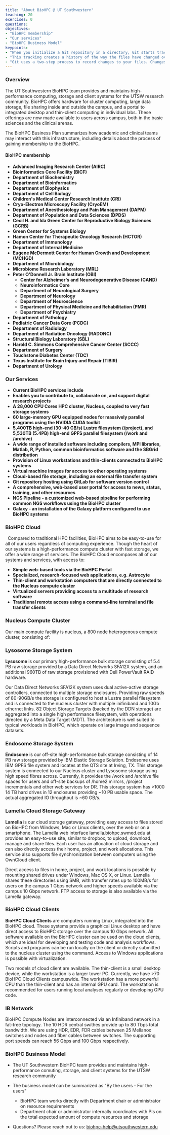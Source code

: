 ```yaml
---
title: "About BioHPC @ UT Southwestern"
teaching: 20
exercises: 0
questions:
objectives:
- "BioHPC membership"
- "Our services"
- "BioHPC Business Model"
keypoints:
- "When you initialize a Git repository in a directory, Git starts tracking the changes you make inside that directory."
- "This tracking creates a history of the way the files have changed over time."
- "Git uses a two-step process to record changes to your files. Changes to files must first be added to the staging area, then committed to the Git repository."
---
```


### Overview

The UT Southwestern BioHPC team provides and maintains high-performance computing, storage and client systems for the UTSW research community. BioHPC offers hardware for cluster computing, large data storage, file sharing inside and outside the campus, and a portal to integrated desktop and thin-client computing in individual labs. These offerings are now made available to users across campus, both in the basic sciences and the clinical arenas.

The BioHPC Business Plan summarizes how academic and clinical teams may interact with this infrastructure, including details about the process of gaining membership to the BioHPC.

#### BioHPC membership

* **Advanced Imaging Research Center (AIRC)**
* **Bioinformatics Core Facility (BICF)**
* **Department of Biochemistry**
* **Department of Bioinformatics**
* **Department of Biophysics**
* **Department of Cell Biology**
* **Children's Medical Center Research Institute (CRI)**
* **Cryo-Electron Microscopy Facility (CryoEM)**
* **Department of Anesthesiology and Pain Management (DAPM)**
* **Department of Population and Data Sciences (DPDS)**
* **Cecil H. and Ida Green Center for Reproductive Biology Sciences (GCRB)**
* **Green Center for Systems Biology**
* **Hamon Center for Therapeutic Oncology Research (HCTOR)**
* **Department of Immunology**
* **Department of Internal Medicine**
* **Eugene McDermott Center for Human Growth and Development (MCHGD)**
* **Department of Microbiology**
* **Microbiome Research Laboratory (MRL)**
* **Peter O'Donnell Jr. Brain Institute (OBI)**
    * **Center for Alzheimer's and Neurodegenerative Disease (CAND)**
    * **Neuroinformatics Core**
    * **Department of Neurological Surgery**
    * **Department of Neurology**
    * **Department of Neuroscience**
    * **Department of Physical Medicine and Rehabilitation (PMR)**
    * **Department of Psychiatry**
* **Department of Pathology**
* **Pediatric Cancer Data Core (PCDC)**
* **Department of Radiology**
* **Department of Radiation Oncology (RADONC)**
* **Structural Biology Laboratory (SBL)**
* **Harold C. Simmons Comprehensive Cancer Center (SCCC)**
* **Department of Surgery**
* **Touchstone Diabetes Center (TDC)**
* **Texas Institute for Brain Injury and Repair (TIBIR)**
* **Department of Urology**


### Our Services  

* **Current BioHPC services include**
* **Enables you to contribute to, collaborate on, and support digital research projects**
* **A 28,000 CPU Cores HPC cluster, Nucleus, coupled to very fast storage systems**
* **60 large-memory GPU equipped nodes for massively parallel programs using the NVIDIA CUDA toolkit**
* **5,400TB high-end (30-40 GB/s) Lustre filesystem (/project), and 5,530TB (5.4PB) high-end GPFS parallel filesystem (/work and /archive)**
* **A wide range of installed software including compilers, MPI libraries, Matlab, R, Python, common bioinformatics software and the SBGrid distribution**
* **Provision of Linux workstations and thin-clients connected to BioHPC systems**
* **Virtual machine images for access to other operating systems**
* **Cloud-based file storage, including an external file transfer system**
* **Git repository hosting using GitLab for software version control**
* **A comprehensive, web-based user portal for access to news, status, training, and other resources**
* **NGS Pipeline - a customized web-based pipeline for performing common NGS workflows using the BioHPC cluster**
* **Galaxy - an installation of the Galaxy platform configured to use BioHPC systems**


### BioHPC Cloud
 
Compared to traditional HPC facilities, BioHPC aims to be easy-to-use for all of our users regardless of computing experience. Though the heart of our systems is a high-performance compute cluster with fast storage, we offer a wide range of services. The BioHPC Cloud encompases all of our systems and services, with access to:

* **Simple web-based tools via the BioHPC Portal**
* **Specialized, research-focused web applications, e.g. Astrocyte**
* **Thin-client and workstation computers that are directly connected to the Nucleus compute cluster**
* **Virtualized servers providing access to a multitude of research software**
* **Traditional remote access using a command-line terminal and file transfer clients**



### Nucleus Compute Cluster

Our main compute facility is nucleus, a 800 node heterogenous compute cluster, consisting of:

### Lysosome Storage System

**Lysosome** is our primary high-performance bulk storage consisting of 5.4 PB raw storage provided by a Data Direct Networks SFA12X system, and an additional 960TB of raw storage provisioned with Dell PowerVault RAID hardware. 

Our Data Direct Networks SFA12K system uses dual active-active storage controllers, connected to multiple storage enclosures. Providing raw speeds of 80-90GB/s the storage is configured to host a Lustre parallel filesystem and is connected to the nucleus cluster with multiple inifiniband and 10Gb ethernet links. 82 Object Storage Targets (backed by the DDN storage) are aggregated into a single high performance filesystem, with operations directed by a Meta Data Target (MDT). The architecture is well suited to typical workloads in BioHPC, which operate on large image and sequence datasets.

### Endosome Storage System

**Endosome** is our off-site high-performance bulk storage consisting of 14 PB raw storage provided by IBM Elastic Storage Solution. Endosome uses IBM GPFS file system and locates at the QTS site at Irving, TX. This storage system is connected to our Nucleus cluster and Lysosome storage using high speed fibres across. Currently, it provides the /work and /archive file spaces for users and off-site backups of /home2 mirrors, /project incrementals and other web services for DR. This storage system has >1000 14 TB hard drives in 12 enclosures providing ~10 PB usable space. The actual aggregated IO throughput is ~60 GB/s.

### Lamella Cloud Storage Gateway

**Lamella** is our cloud storage gateway, providing easy access to files stored on BioHPC from Windows, Mac or Linux clients, over the web or on a smartphone. The Lamella web interface lamella.biohpc.swmed.edu at provides an easy-to-use site, similar to dropbox, to upload, download, manage and share files. Each user has an allocation of cloud storage and can also directly access their home, project, and work allocations. This service also supports file synchronization between computers using the OwnCloud client.

Direct access to files in home, project, and work locations is possible by mounting shared drives under Windows, Mac OS X, or Linux. Lamella shares these directories using SMB, with transfer rates up to 100MB/s for users on the campus 1 Gbps network and higher speeds available via the campus 10 Gbps network. FTP access to storage is also available via the Lamella gateway.

### BioHPC Cloud Clients

**BioHPC Cloud Clients** are computers running Linux, integrated into the BioHPC cloud. These systems provide a graphical Linux desktop and have direct access to BioHPC storage over the campus 10 Gbps network. All software available on the BioHPC cluster can be used on the cloud clients, which are ideal for developing and testing code and analysis workflows. Scripts and programs can be run locally on the client or directly submitted to the nucleus cluster using the command. Access to Windows applications is possible with virtualization.

Two models of cloud client are available. The thin-client is a small desktop device, while the workstation is a larger tower PC. Currently, we have >70 BioHPC Cloud Clients campuswide. The workstation has a more powerful CPU than the thin-client and has an internal GPU card. The workstation is recommended for users running local analyses regularly or developing GPU code.

### IB Network

BioHPC Compute Nodes are interconnected via an Infiniband network in a fat-tree topology. The 10 HDR central swithes provide up to 80 Tbps total bandwidth. We are using HDR, EDR, FDR cables between 25 Mellanox switches and nodes and fiber cables between switches. The supporting port speeds can reach 56 Gbps and 100 Gbps respectively.

### BioHPC Business Model

* The UT Southwestern BioHPC team provides and maintains high-performance comuting, storage, and client systems for the UTSW research
community

* The business model can be summarized as "By the users - For the users"
   * BioHPC team works directly with Department chair or administrator on resource requirements
   * Department chair or administrator internally coordinates with PIs on the total expected amount of compute resources and storage

* Questions? Please reach out to us: biohpc-help@utsouthwestern.edu


